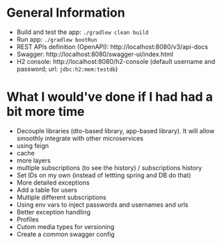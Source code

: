 # General Information
* Build and test the app: `./gradlew clean build`
* Run app: `./gradlew bootRun`
* REST APIs definition (OpenAPI): http://localhost:8080/v3/api-docs
* Swagger: http://localhost:8080/swagger-ui/index.html
* H2 console: http://localhost:8080/h2-console (default username and password; url: `jdbc:h2:mem:testdb`)


# What I would've done if I had had a bit more time
- Decouple libraries (dto-based library, app-based library). It will allow smoothly integrate with other microservices
- using feign
- cache
- more layers
- multiple subscriptions (to see the history) / subscriptions history
- Set IDs on my own (instead of lettting spring and DB do that)
- More detailed exceptions
- Add a table for users
- Multiple different subscriptions
- Using env vars to inject passwords and usernames and urls
- Better exception handling
- Profiles
- Cutom media types for versioning
- Create a common swagger config